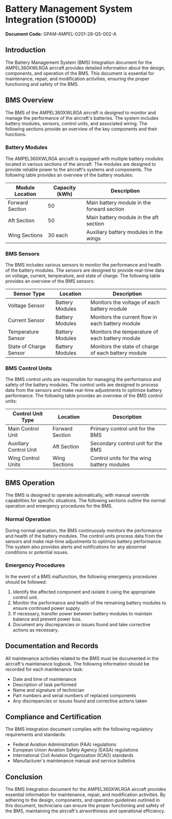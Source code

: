 # Battery Management System Integration (S1000D)

**Document Code:** GPAM-AMPEL-0201-28-Q5-002-A

## Introduction

The Battery Management System (BMS) Integration document for the AMPEL360XWLRGA aircraft provides detailed information about the design, components, and operation of the BMS. This document is essential for maintenance, repair, and modification activities, ensuring the proper functioning and safety of the BMS.

## BMS Overview

The BMS of the AMPEL360XWLRGA aircraft is designed to monitor and manage the performance of the aircraft's batteries. The system includes battery modules, sensors, control units, and associated wiring. The following sections provide an overview of the key components and their functions.

### Battery Modules

The AMPEL360XWLRGA aircraft is equipped with multiple battery modules located in various sections of the aircraft. The modules are designed to provide reliable power to the aircraft's systems and components. The following table provides an overview of the battery modules:

| Module Location | Capacity (kWh) | Description                           |
|-----------------|----------------|---------------------------------------|
| Forward Section | 50             | Main battery module in the forward section |
| Aft Section     | 50             | Main battery module in the aft section |
| Wing Sections   | 30 each        | Auxiliary battery modules in the wings |

### BMS Sensors

The BMS includes various sensors to monitor the performance and health of the battery modules. The sensors are designed to provide real-time data on voltage, current, temperature, and state of charge. The following table provides an overview of the BMS sensors:

| Sensor Type     | Location          | Description                           |
|-----------------|-------------------|---------------------------------------|
| Voltage Sensor  | Battery Modules   | Monitors the voltage of each battery module |
| Current Sensor  | Battery Modules   | Monitors the current flow in each battery module |
| Temperature Sensor | Battery Modules | Monitors the temperature of each battery module |
| State of Charge Sensor | Battery Modules | Monitors the state of charge of each battery module |

### BMS Control Units

The BMS control units are responsible for managing the performance and safety of the battery modules. The control units are designed to process data from the sensors and make real-time adjustments to optimize battery performance. The following table provides an overview of the BMS control units:

| Control Unit Type | Location          | Description                           |
|-------------------|-------------------|---------------------------------------|
| Main Control Unit | Forward Section   | Primary control unit for the BMS      |
| Auxiliary Control Unit | Aft Section  | Secondary control unit for the BMS    |
| Wing Control Units | Wing Sections    | Control units for the wing battery modules |

## BMS Operation

The BMS is designed to operate automatically, with manual override capabilities for specific situations. The following sections outline the normal operation and emergency procedures for the BMS.

### Normal Operation

During normal operation, the BMS continuously monitors the performance and health of the battery modules. The control units process data from the sensors and make real-time adjustments to optimize battery performance. The system also provides alerts and notifications for any abnormal conditions or potential issues.

### Emergency Procedures

In the event of a BMS malfunction, the following emergency procedures should be followed:

1. Identify the affected component and isolate it using the appropriate control unit.
2. Monitor the performance and health of the remaining battery modules to ensure continued power supply.
3. If necessary, transfer power between battery modules to maintain balance and prevent power loss.
4. Document any discrepancies or issues found and take corrective actions as necessary.

## Documentation and Records

All maintenance activities related to the BMS must be documented in the aircraft's maintenance logbook. The following information should be recorded for each maintenance task:

- Date and time of maintenance
- Description of task performed
- Name and signature of technician
- Part numbers and serial numbers of replaced components
- Any discrepancies or issues found and corrective actions taken

## Compliance and Certification

The BMS Integration document complies with the following regulatory requirements and standards:

- Federal Aviation Administration (FAA) regulations
- European Union Aviation Safety Agency (EASA) regulations
- International Civil Aviation Organization (ICAO) standards
- Manufacturer's maintenance manual and service bulletins

## Conclusion

The BMS Integration document for the AMPEL360XWLRGA aircraft provides essential information for maintenance, repair, and modification activities. By adhering to the design, components, and operation guidelines outlined in this document, technicians can ensure the proper functioning and safety of the BMS, maintaining the aircraft's airworthiness and operational efficiency.
